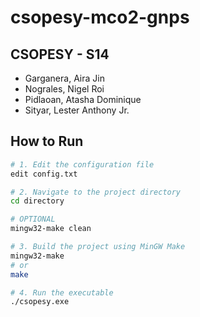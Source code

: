 # csopesy-mco2-gnps

## CSOPESY - S14

- Garganera, Aira Jin
- Nograles, Nigel Roi
- Pidlaoan, Atasha Dominique
- Sityar, Lester Anthony Jr.

## How to Run

```bash
# 1. Edit the configuration file
edit config.txt

# 2. Navigate to the project directory
cd directory

# OPTIONAL
mingw32-make clean

# 3. Build the project using MinGW Make
mingw32-make
# or
make

# 4. Run the executable
./csopesy.exe
```
